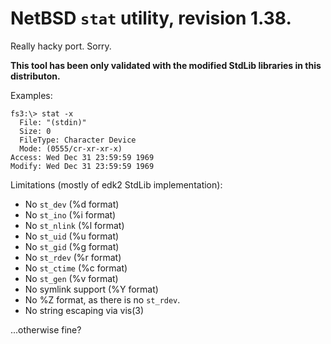 # NetBSD `stat` utility, revision 1.38.

Really hacky port. Sorry.

**This tool has been only validated with the modified StdLib libraries in this distributon.**

Examples:

    fs3:\> stat -x
      File: "(stdin)"
      Size: 0
      FileType: Character Device
      Mode: (0555/cr-xr-xr-x)
    Access: Wed Dec 31 23:59:59 1969
    Modify: Wed Dec 31 23:59:59 1969

Limitations (mostly of edk2 StdLib implementation):
- No `st_dev` (%d format)
- No `st_ino` (%i format)
- No `st_nlink` (%l format)
- No `st_uid` (%u format)
- No `st_gid` (%g format)
- No `st_rdev` (%r format)
- No `st_ctime` (%c format)
- No `st_gen` (%v format)
- No symlink support (%Y format)
- No %Z format, as there is no `st_rdev`.
- No string escaping via vis(3)

...otherwise fine?